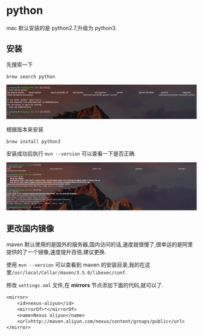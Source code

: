 # python 

mac 默认安装的是 python2.7,升级为 python3.

## 安装

先搜索一下

```
brew search python
```

![](/_resource/mac/python/0.png)

根据版本来安装

```
brew install python3
```

安装成功后执行 `mvn --version` 可以查看一下是否正确.

![](/_resource/mac/maven/1.png)

## 更改国内镜像

maven 默认使用的是国外的服务器,国内访问的话,速度就很慢了,很幸运的是阿里提供的了一个镜像,速度提升百倍,建议更换.

使用 `mvn --version` 可以查看到 maven 的安装目录,我的在这里`/usr/local/Cellar/maven/3.5.0/libexec/conf`.

修改 `settings.xml` 文件,在 **mirrors** 节点添加下面的代码,就可以了.

```
<mirror>
    <id>nexus-aliyun</id>
    <mirrorOf>*</mirrorOf>
    <name>Nexus aliyun</name>
    <url>http://maven.aliyun.com/nexus/content/groups/public</url>
</mirror> 
```


